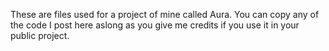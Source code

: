 These are files used for a project of mine called Aura. You can copy any of the code I post here aslong as you give me credits if you use it in your public project.
